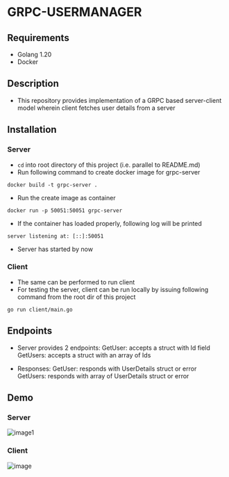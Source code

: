 
# GRPC-USERMANAGER

## Requirements
- Golang 1.20
- Docker

## Description
- This repository provides implementation of a GRPC based server-client model wherein client fetches user details from a server

## Installation
### Server
- `cd` into root directory of this project (i.e. parallel to README.md)
- Run following command to create docker image for grpc-server
```
docker build -t grpc-server .
```
- Run the create image as container
```
docker run -p 50051:50051 grpc-server
```
- If the container has loaded properly, following log will be printed
```
server listening at: [::]:50051
```
- Server has started by now

### Client
- The same can be performed to run client
- For testing the server, client can be run locally by issuing following command from the root dir of this project
```
go run client/main.go
```

## Endpoints
- Server provides 2 endpoints:
GetUser: accepts a struct with Id field
GetUsers: accepts a struct with an array of Ids

- Responses:
GetUser: responds with UserDetails struct or error
GetUsers: responds with array of UserDetails struct or error

## Demo
### Server
![image1](https://github.com/gagan1098/grpc-usermanager/assets/90213440/b654840b-5120-4e63-bcd8-c214d941fe93)


### Client

![image](https://github.com/gagan1098/grpc-usermanager/assets/90213440/6b44b096-390b-4585-87b4-c24b335b8d40)


